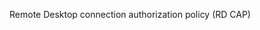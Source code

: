<Token xmlns:xlink="http://www.w3.org/1999/xlink">Remote Desktop connection authorization policy (RD CAP)</Token>